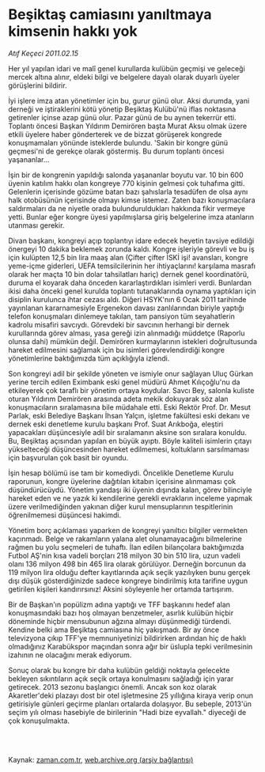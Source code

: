 # Beşiktaş camiasını yanıltmaya kimsenin hakkı yok

*Atıf Keçeci 2011.02.15*

<td class="columnist-detail">
<p>Her yıl yapılan idari ve malî genel kurullarda kulübün geçmişi ve geleceği mercek altına alınır, eldeki bilgi ve belgelere dayalı olarak duyarlı üyeler görüşlerini bildirir.</p>
<p>
<div id="haberMetinDiv">
<p>İyi işlere imza atan yönetimler için bu, gurur günü olur. Aksi durumda, yani derneği ve iştiraklerini kötü yönetip Beşiktaş Kulübü'nü iflas noktasına getirenler içinse azap günü olur. Pazar günü de bu aynen tekerrür etti. Toplantı öncesi Başkan Yıldırım Demirören başta Murat Aksu olmak üzere etkili üyelere haber gönderterek ve de bizzat görüşerek kongrede konuşmamaları yönünde isteklerde bulundu. 'Sakin bir kongre günü geçmesi'ni de gerekçe olarak göstermiş. Bu durum toplantı öncesi yaşananlar...
<p> İşin bir de kongrenin yapıldığı salonda yaşananlar boyutu var. 10 bin 600 üyenin katılım hakkı olan kongreye 770 kişinin gelmesi çok tuhafıma gitti. Gelenlerin içerisinde gözüme batan bazı şahıslarla tesadüfen de olsa aynı halk otobüsünün içerisinde olmayı kimse istemez. Zaten bazı konuşmacılara saldırmaları da ne niyetle orada bulunduruldukları hakkında fikir vermeye yetti. Bunlar eğer kongre üyesi yapılmışlarsa giriş belgelerine imza atanların utanması gerekir.
<p> Divan başkanı, kongreyi açıp toplantıyı idare edecek heyetin tavsiye edildiği önergeyi 10 dakika beklemek zorunda kaldı. Kongre işleriyle görevli ve bu iş için kulüpten 12,5 bin lira maaş alan (Çifter çifter İSKİ işi! avansları, kongre yeme-içme giderleri, UEFA temsilcilerinin her ihtiyaçlarını! karşılama masrafı olarak her maçta 10 bin dolar tahsilatları hariç) dernek genel koordinatörü, duruma el koyarak daha önceden kararlaştırdıkları isimleri verdi. Bunlardan ikisi daha önceki genel kurulda toplantı tutanaklarında oynama yaptıkları için disiplin kurulunca ihtar cezası aldı. Diğeri HSYK'nın 6 Ocak 2011 tarihinde yayınlanan kararnamesiyle Ergenekon davası zanlılarından biriyle yaptığı telefon konuşmaları dinlemeye takılan, tam pansiyon tüm seyahatlerin kadrolu misafiri savcıydı. Görevdeki bir savcının herhangi bir dernek kurullarında görev alması, yasa gereği izin alınmadığı müddetçe (Raporlu olunsa dahi) mümkün değil. Demirören kurmaylarının istekleri doğrultusunda hareket edilmesini sağlamak için bu isimleri görevlendirdiği kongre yönetimlerine baktığımızda tüm açıklığıyla izlendi.
<p> Son kongreyi adil bir şekilde yöneten ve ismiyle onur sağlayan Uluç Gürkan yerine tercih edilen Eximbank eski genel müdürü Ahmet Kılıçoğlu'nu da etkileyerek çok taraflı bir yönetim ortaya koydular. Savcı Bey, salonla kuliste oturan Yıldırım Demirören arasında adeta mekik dokuyarak söz alan konuşmacıların sıralamasına bile müdahale etti. Eski Rektör Prof. Dr. Mesut Parlak, eski Belediye Başkanı İhsan Yalçın, işletme fakültesi eski dekanı ve dernek eski denetleme kurulu başkanı Prof. Suat Arıkboğa, eleştiri yapacakları düşüncesiyle adil bir sıralamanın aksine son sıralara konuldu. Bu, Beşiktaş açısından yapılan en büyük ayıptı. Böyle kaliteli isimlerin çıtayı yükselteceği düşüncesinden hareket edilmemesi, koltukların sarsılmaması için başvurulan çok basit bir oyundu.
<p> İşin hesap bölümü ise tam bir komediydi. Öncelikle Denetleme Kurulu raporunun, kongre üyelerine dağıtılan kitabın içerisine alınmaması çok düşündürücüydü. Yönetim yandaşı iki üyenin dışında kalan, görev bilinciyle hareket eden ve ne yazık ki kendilerine gerekli evrakların inceleme yapmak üzere verilmediğinden yakınan diğer kurul mensuplarının tespitlerinin öğrenilmemesi düşüncesi hakimdi.
<p> Yönetim borç açıklaması yaparken de kongreyi yanıltıcı bilgiler vermekten kaçınmadı. Belge ve rakamların yalana alet olunamayacağını bilmelerine rağmen bu yolu seçmeleri de tuhaftı. İlan edilen bilançolara baktığımızda Futbol AŞ'nin kısa vadeli borçları 218 milyon 30 bin 510 lira, uzun vadeli olanı 136 milyon 498 bin 465 lira olarak görülüyor. Derneğin borcunun da 119 milyon lira olduğu defter kayıtlarında açık seçik yazılıyken bunu gerçek dışı düşük gösterdiğinizde sadece kongreye bindirilmiş kıta tarifine uygun getirilen kişileri kandırırsınız! Aksini söyleyenle her ortamda tartışırım.
<p> Bir de Başkan'ın popülizm adına yaptığı ve TFF başkanını hedef alan konuşmasındaki bazı hoş olmayan benzetmeler, asırlık kulübün hiçbir döneminde hiçbir mensubunun ağzına almayı düşünmediği türdendi. Kendine belki ama Beşiktaş camiasına hiç yakışmadı. Bir ay önce televizyona çıkıp TFF'ye memnuniyetinizi bildirirken ardından hiç de haklı olmadığınız Karabükspor maçından sonra ağır bir üslupla tepki verilmesinin izahının ne olacağını merak ediyorum. 
<p> Sonuç olarak bu kongre bir daha kulübün geldiği noktayla gelecekte bekleyen sıkıntıların açık seçik ortaya konulmasını sağladığı için yarar getirecek. 2013 sezonu başlangıcı önemli. Ancak son koz olarak Akaretler'deki plazayı dost bir otel işletmesine 25 yıllığına kiraya verip onun getirisiyle günleri geçirme planları ortalarda dolaşıyor. Bu sebeple, 2013'ün seçim yılı olması hasebiyle de birilerinin "Hadi bize eyvallah." diyeceği de çok konuşulmakta. </p></p></p></p></p></p></p></p></div>
</p>


<p><br>
		 </br></p></td>

Kaynak: [zaman.com.tr](http://zaman.com.tr/yazar.do?yazino=1093688), [web.archive.org (arşiv bağlantısı)](http://web.archive.org/web/20110320000303/http://www.zaman.com.tr:80/yazar.do?yazino=1093688)
